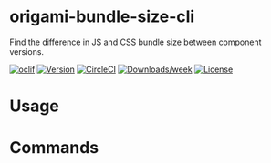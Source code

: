 origami-bundle-size-cli
======================

Find the difference in JS and CSS bundle size between component versions.

[![oclif](https://img.shields.io/badge/cli-oclif-brightgreen.svg)](https://oclif.io)
[![Version](https://img.shields.io/npm/v/origami-bundle-size-cli.svg)](https://npmjs.org/package/origami-bundle-size-cli)
[![CircleCI](https://circleci.com/gh/Financial-Times/origami-bundle-size-cli/tree/master.svg?style=shield)](https://circleci.com/gh/Financial-Times/origami-bundle-size-cli/tree/master)
[![Downloads/week](https://img.shields.io/npm/dw/origami-bundle-size-cli.svg)](https://npmjs.org/package/origami-bundle-size-cli)
[![License](https://img.shields.io/npm/l/origami-bundle-size-cli.svg)](https://github.com/Financial-Times/origami-bundle-size-cli/blob/master/package.json)

<!-- toc -->
# Usage
<!-- usage -->
# Commands
<!-- commands -->
